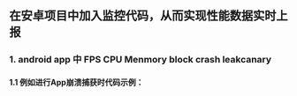 ## 在安卓项目中加入监控代码，从而实现性能数据实时上报
### 1. android app 中 FPS  CPU Menmory block crash leakcanary
#### 1.1 例如进行App崩溃捕获时代码示例：


